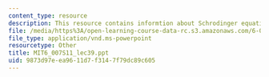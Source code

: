 ```yaml
---
content_type: resource
description: This resource contains informtion about Schrodinger equation.
file: /media/https%3A/open-learning-course-data-rc.s3.amazonaws.com/6-007-electromagnetic-energy-from-motors-to-lasers-spring-2011/9873d97eea9611d7f3147f79dc89c605_MIT6_007S11_lec39.ppt
file_type: application/vnd.ms-powerpoint
resourcetype: Other
title: MIT6_007S11_lec39.ppt
uid: 9873d97e-ea96-11d7-f314-7f79dc89c605
---
```

